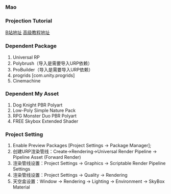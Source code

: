 ### Mao

### Projection Tutorial
[B站地址](https://www.bilibili.com/video/BV1rf4y1k7vE/?spm_id_from=333.788&vd_source=efa52da0168d65d95fd87b4ef514685d)
[高级教程地址](https://learn.u3d.cn/tutorial/3drpg-advanced/?tab=author)

### Dependent Package 
1. Universal RP
2. Polybrush（导入是需要导入URP依赖）
3. ProBuilder（导入是需要导入URP依赖）
4. progrids [com.unity.progrids]
5. Cinemachine

### Dependent My Asset
1. Dog Knight PBR Polyart
2. Low-Poly Simple Nature Pack
3. RPG Monster Duo PBR Polyart
4. FREE Skybox Extended Shader

### Project Setting
1. Enable Preview Packages [Project Settings -> Package Manager];
2. 创建URP渲染管线：Create->Rendering->Universal Render Pipeline -> Pipeline Asset (Forward Render)
3. 渲染管线设置：Project Settings -> Graphics -> Scriptable Render Pipeline Settings
4. 渲染管线设置：Project Settings -> Quality -> Rendering
5. 天空盒设置：Window -> Rendering -> Lighting -> Environment -> SkyBox Material



